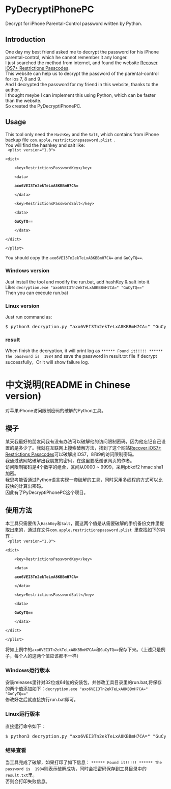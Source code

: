 # PyDecryptiPhonePC
Decrypt for iPhone Parental-Control password written by Python.

## Introduction
One day my best friend asked me to decrypt the password for his iPhone parental-control, which he cannot remember it any longer.  
I just searched the method from internet, and found the website [Recover iOS7+ Restrictions Passcodes](http://ios7hash.derson.us/).  
This website can help us to decrypt the password of the parental-control for ios 7, 8 and 9.  
And I decrypted the password for my friend in this website, thanks to the author.  
I thought meybe I can implement this using Python, which can be faster than the website.  
So created the PyDecryptiPhonePC. 

## Usage
This tool only need the ```HashKey``` and the ```Salt```, which contains from iPhone backup file ```com.apple.restrictionspassword.plist ```.  
You will find the hashkey and salt like:  
<code>
<plist version="1.0"\>  
<dict\>  
&nbsp;&nbsp;&nbsp;&nbsp;<key\>RestrictionsPasswordKey</key\>  
&nbsp;&nbsp;&nbsp;&nbsp;<data\>  
&nbsp;&nbsp;&nbsp;&nbsp;**axo6VEI3Tn2ekTeLxA8KBBmH7CA=**  
&nbsp;&nbsp;&nbsp;&nbsp;</data\>  
&nbsp;&nbsp;&nbsp;&nbsp;<key\>RestrictionsPasswordSalt</key\>  
&nbsp;&nbsp;&nbsp;&nbsp;<data\>  
&nbsp;&nbsp;&nbsp;&nbsp;**GuCyTQ==**  
&nbsp;&nbsp;&nbsp;&nbsp;</data\>  
</dict\>  
</plist\>   
</code>
You should copy the ```axo6VEI3Tn2ekTeLxA8KBBmH7CA=``` and ```GuCyTQ==```.  
### Windows version
Just install the tool and modify the run.bat, add hashKey & salt into it.  
Like: ```decryption.exe "axo6VEI3Tn2ekTeLxA8KBBmH7CA=" "GuCyTQ=="```  
Then you can execute run.bat  

### Linux version
Just run command as:  
<pre>
$ python3 decryption.py "axo6VEI3Tn2ekTeLxA8KBBmH7CA=" "GuCyTQ=="
</pre>  

### result
When finish the decryption, it will print log as ```****** Found it!!!!! ****** The password is  1984``` and save the password in result.txt file if decrypt successfully，Or it will show failure log.   

# 中文说明(README in Chinese version)
对苹果iPhone访问限制密码的破解的Python工具。

## 楔子
某天我最好的朋友问我有没有办法可以破解他的访问限制密码，因为他忘记自己设置的是多少了。我就在互联网上搜索破解方法，找到了这个网站[Recover iOS7+ Restrictions Passcodes](http://ios7hash.derson.us/)可以破解出IOS7，8和9的访问限制密码。  
我通过该网站破解出我朋友的密码，在这里要感谢该网页的作者。  
访问限制密码是4个数字的组合，区间从0000 ~ 9999，采用pbkdf2 hmac sha1加密。  
我思考能否通过Python语言实现一套破解的工具，同时采用多线程的方式可以比较快的计算出密码。  
因此有了PyDecryptiPhonePC这个项目。

## 使用方法
本工具只需要传入```HashKey```和```Salt```，而这两个值是从需要破解的手机备份文件里提取出来的，通过在文件```com.apple.restrictionspassword.plist ```里查找如下的内容：  
<code>
<plist version="1.0"\>  
<dict\>  
&nbsp;&nbsp;&nbsp;&nbsp;<key\>RestrictionsPasswordKey</key\>  
&nbsp;&nbsp;&nbsp;&nbsp;<data\>  
&nbsp;&nbsp;&nbsp;&nbsp;**axo6VEI3Tn2ekTeLxA8KBBmH7CA=**  
&nbsp;&nbsp;&nbsp;&nbsp;</data\>  
&nbsp;&nbsp;&nbsp;&nbsp;<key\>RestrictionsPasswordSalt</key\>  
&nbsp;&nbsp;&nbsp;&nbsp;<data\>  
&nbsp;&nbsp;&nbsp;&nbsp;**GuCyTQ==**  
&nbsp;&nbsp;&nbsp;&nbsp;</data\>  
</dict\>  
</plist\>   
</code>
将如上例中的```axo6VEI3Tn2ekTeLxA8KBBmH7CA=```和```GuCyTQ==```保存下来。（上述只是例子，每个人的这两个值应该都不一样）  
### Windows运行版本
安装releases里针对32位或64位的安装包，并修改工具目录里的run.bat,将保存的两个值添加如下：```decryption.exe "axo6VEI3Tn2ekTeLxA8KBBmH7CA=" "GuCyTQ=="```  
修改好之后就直接执行run.bat即可。 

### Linux运行版本
直接运行命令如下：  
<pre>
$ python3 decryption.py "axo6VEI3Tn2ekTeLxA8KBBmH7CA=" "GuCyTQ=="
</pre>  

### 结果查看
当工具完成了破解，如果打印了如下信息：
```****** Found it!!!!! ****** The password is  1984```则表示破解成功，同时会把密码保存到工具目录中的```result.txt```里。  
否则会打印失败信息。